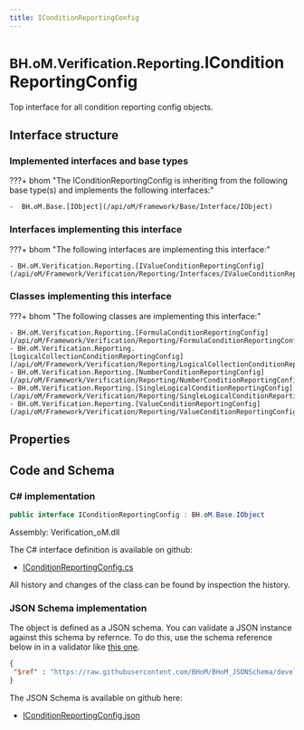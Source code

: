 ```yaml
---
title: IConditionReportingConfig
---
```


# <small>BH.oM.Verification.Reporting.</small>**IConditionReportingConfig**

Top interface for all condition reporting config objects.

## Interface structure

### Implemented interfaces and base types

???+ bhom "The IConditionReportingConfig is inheriting from the following base type(s) and implements the following interfaces:"

    -  BH.oM.Base.[IObject](/api/oM/Framework/Base/Interface/IObject)


### Interfaces implementing this interface

???+ bhom "The following interfaces are implementing this interface:"

    - BH.oM.Verification.Reporting.[IValueConditionReportingConfig](/api/oM/Framework/Verification/Reporting/Interfaces/IValueConditionReportingConfig)


### Classes implementing this interface

???+ bhom "The following classes are implementing this interface:"

    - BH.oM.Verification.Reporting.[FormulaConditionReportingConfig](/api/oM/Framework/Verification/Reporting/FormulaConditionReportingConfig)
    - BH.oM.Verification.Reporting.[LogicalCollectionConditionReportingConfig](/api/oM/Framework/Verification/Reporting/LogicalCollectionConditionReportingConfig)
    - BH.oM.Verification.Reporting.[NumberConditionReportingConfig](/api/oM/Framework/Verification/Reporting/NumberConditionReportingConfig)
    - BH.oM.Verification.Reporting.[SingleLogicalConditionReportingConfig](/api/oM/Framework/Verification/Reporting/SingleLogicalConditionReportingConfig)
    - BH.oM.Verification.Reporting.[ValueConditionReportingConfig](/api/oM/Framework/Verification/Reporting/ValueConditionReportingConfig)


## Properties

## Code and Schema

### C# implementation

``` C# title="C#"
public interface IConditionReportingConfig : BH.oM.Base.IObject
```

Assembly: Verification_oM.dll

The C# interface definition is available on github:

- [IConditionReportingConfig.cs](https://github.com/BHoM/BHoM/blob/develop/Verification_oM/Reporting\Interfaces\IConditionReportingConfig.cs)

All history and changes of the class can be found by inspection the history.
### JSON Schema implementation

The object is defined as a JSON schema. You can validate a JSON instance against this schema by refernce. To do this, use the schema reference below in in a validator like [this one](https://www.jsonschemavalidator.net/).

``` json title="JSON Schema"
{
 "$ref" : "https://raw.githubusercontent.com/BHoM/BHoM_JSONSchema/develop/Verification_oM/Reporting/IConditionReportingConfig.json"
}
```

The JSON Schema is available on github here:

- [IConditionReportingConfig.json](https://github.com/BHoM/BHoM_JSONSchema/blob/develop/Verification_oM/Reporting/IConditionReportingConfig.json)
